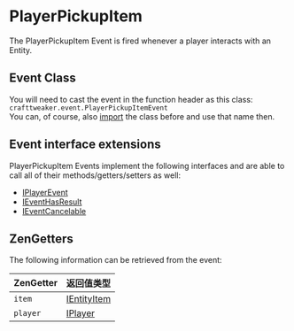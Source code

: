 # PlayerPickupItem

The PlayerPickupItem Event is fired whenever a player interacts with an Entity.

## Event Class
You will need to cast the event in the function header as this class:  
`crafttweaker.event.PlayerPickupItemEvent`  
You can, of course, also [import](/AdvancedFunctions/Import/) the class before and use that name then.

## Event interface extensions
PlayerPickupItem Events implement the following interfaces and are able to call all of their methods/getters/setters as well:

- [IPlayerEvent](/Vanilla/Events/Events/IPlayerEvent/)
- [IEventHasResult](/Vanilla/Events/Events/IEventHasResult)
- [IEventCancelable](/Vanilla/Events/Events/IEventCancelable)


## ZenGetters
The following information can be retrieved from the event:

| ZenGetter | 返回值类型                                         |
| --------- | --------------------------------------------- |
| `item`    | [IEntityItem](/Vanilla/Entities/IEntityItem/) |
| `player`  | [IPlayer](/Vanilla/Players/IPlayer/)          |
